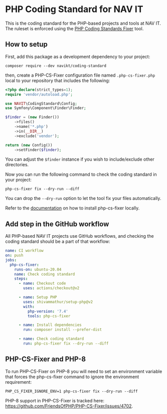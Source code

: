 # PHP Coding Standard for NAV IT

This is the coding standard for the PHP-based projects and tools at NAV IT. The ruleset is enforced using the [PHP Coding Standards Fixer](https://github.com/FriendsOfPHP/PHP-CS-Fixer) tool.

## How to setup

First, add this package as a development dependency to your project:

    composer require --dev navikt/coding-standard

then, create a PHP-CS-Fixer configuration file named `.php-cs-fixer.php` local to your repository that includes the following:

```php
<?php declare(strict_types=1);
require 'vendor/autoload.php';

use NAVIT\CodingStandard\Config;
use Symfony\Component\Finder\Finder;

$finder = (new Finder())
    ->files()
    ->name('*.php')
    ->in(__DIR__)
    ->exclude('vendor');

return (new Config())
    ->setFinder($finder);
```

You can adjust the `$finder` instance if you wish to include/exclude other directories.

Now you can run the following command to check the coding standard in your project:

    php-cs-fixer fix --dry-run --diff

You can drop the `--dry-run` option to let the tool fix your files automatically.

Refer to the [documentation](https://github.com/FriendsOfPHP/PHP-CS-Fixer) on how to install php-cs-fixer locally.

## Add step in the GitHub workflow

All PHP-based NAV IT projects use GitHub workflows, and checking the coding standard should be a part of that workflow:

```yaml
name: CI workflow
on: push
jobs:
  php-cs-fixer:
    runs-on: ubuntu-20.04
    name: Check coding standard
    steps:
      - name: Checkout code
        uses: actions/checkout@v2

      - name: Setup PHP
        uses: shivammathur/setup-php@v2
        with:
          php-version: '7.4'
          tools: php-cs-fixer

      - name: Install dependencies
        run: composer install --prefer-dist

      - name: Check coding standard
        run: php-cs-fixer fix --dry-run --diff
```

## PHP-CS-Fixer and PHP-8

To run PHP-CS-Fixer on PHP-8 you will need to set an environment variable that forces the php-cs-fixer command to ignore the environment requirement:

    PHP_CS_FIXER_IGNORE_ENV=1 php-cs-fixer fix --dry-run --diff

PHP-8 support in PHP-CS-Fixer is tracked here: https://github.com/FriendsOfPHP/PHP-CS-Fixer/issues/4702.

